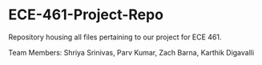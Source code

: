 # ECE-461-Project-Repo
Repository housing all files pertaining to our project for ECE 461.

Team Members:
Shriya Srinivas, Parv Kumar, Zach Barna, Karthik Digavalli
